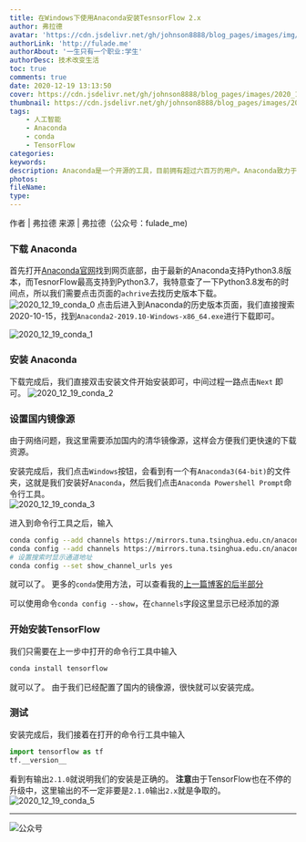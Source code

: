 ```yaml
---
title: 在Windows下使用Anaconda安装TesnsorFlow 2.x
author: 弗拉德
avatar: 'https://cdn.jsdelivr.net/gh/johnson8888/blog_pages/images/img/avatar.jpg'
authorLink: 'http://fulade.me'
authorAbout: '一生只有一个职业:学生'
authorDesc: 技术改变生活
toc: true
comments: true
date: 2020-12-19 13:13:50
cover: https://cdn.jsdelivr.net/gh/johnson8888/blog_pages/images/2020_10_10_python_artificial_intelligence.png
thumbnail: https://cdn.jsdelivr.net/gh/johnson8888/blog_pages/images/2020_10_10_python_artificial_intelligence.png
tags: 
    - 人工智能
    - Anaconda
    - conda
    - TensorFlow
categories: 
keywords:
description: Anaconda是一个开源的工具，目前拥有超过六百万的用户。Anaconda致力于提供最便捷的方式来使用Python进行数据科学计算和机器学习。目前，Anaconda拥有超过250+的数据科学工具包，conda工具包可用于Windows，MacOS和Linux三种平台的虚拟环境管理系统。
photos:
fileName:
type:
---
```


作者 | 弗拉德
来源 | 弗拉德（公众号：fulade_me)

### 下载 Anaconda 

首先打开[Anaconda官网](https://www.anaconda.com/products/individual#Downloads)找到网页底部，由于最新的Anaconda支持Python3.8版本，而TesnorFlow最高支持到Python3.7，我特意查了一下Python3.8发布的时间点，所以我们需要点击页面的`achrive`去找历史版本下载。
![2020_12_19_conda_0](https://cdn.jsdelivr.net/gh/Johnson8888/blog_pages/images/2020_12_19_conda_0.png)
点击后进入到Anaconda的历史版本页面，我们直接搜索2020-10-15，找到`Anaconda2-2019.10-Windows-x86_64.exe`进行下载即可。

![2020_12_19_conda_1](https://cdn.jsdelivr.net/gh/Johnson8888/blog_pages/images/2020_12_19_conda_1.png)

### 安装 Anaconda
下载完成后，我们直接双击安装文件开始安装即可，中间过程一路点击`Next`
即可。
![2020_12_19_conda_2](https://cdn.jsdelivr.net/gh/Johnson8888/blog_pages/images/2020_12_19_conda_2.png)


### 设置国内镜像源
由于网络问题，我这里需要添加国内的清华镜像源，这样会方便我们更快速的下载资源。  

安装完成后，我们点击`Windows`按钮，会看到有一个有`Anaconda3(64-bit)`的文件夹，这就是我们安装好`Anaconda`，然后我们点击`Anaconda Powershell Prompt`命令行工具。  
![2020_12_19_conda_3](https://cdn.jsdelivr.net/gh/Johnson8888/blog_pages/images/2020_12_19_conda_3.png)

进入到命令行工具之后，输入
``` bash
conda config --add channels https://mirrors.tuna.tsinghua.edu.cn/anaconda/pkgs/free/
conda config --add channels https://mirrors.tuna.tsinghua.edu.cn/anaconda/pkgs/main/
# 设置搜索时显示通道地址
conda config --set show_channel_urls yes
```
就可以了。
更多的`conda`使用方法，可以查看我的[上一篇博客的后半部分](http://fulade.me/tensorflow-mac-install-anaconda-01.html#conda%E5%B8%B8%E7%94%A8%E5%91%BD%E4%BB%A4)

可以使用命令`conda config --show`，在`channels`字段这里显示已经添加的源


### 开始安装TensorFlow
我们只需要在上一步中打开的命令行工具中输入
``` bash
conda install tensorflow
```
就可以了。
由于我们已经配置了国内的镜像源，很快就可以安装完成。

### 测试
安装完成后，我们接着在打开的命令行工具中输入
``` python 
import tensorflow as tf
tf.__version__
```
看到有输出`2.1.0`就说明我们的安装是正确的。
**注意**由于TensorFlow也在不停的升级中，这里输出的不一定非要是`2.1.0`输出`2.x`就是争取的。
![2020_12_19_conda_5](https://cdn.jsdelivr.net/gh/Johnson8888/blog_pages/images/2020_12_19_conda_5.png)


***
![公众号](https://cdn.jsdelivr.net/gh/johnson8888/blog_pages/images/page_footer.jpg)
